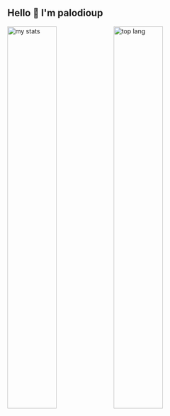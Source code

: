 ## Hello 👋 I'm palodioup

<img alt="my stats" align= "left" width="47%" src="https://github-readme-stats.vercel.app/api?username=flave1"/>

<img alt="top lang" align= "left" width="47%" src="https://github-readme-stats.vercel.app/api/top-langs/?username=diamond&layout=compact"/>
